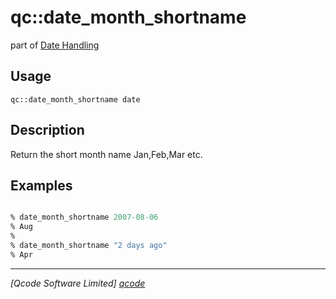 qc::date_month_shortname
========================

part of [Date Handling](../qc/wiki/DateHandling)

Usage
-----
`qc::date_month_shortname date`

Description
-----------
Return the short month name Jan,Feb,Mar etc.

Examples
--------
```tcl

% date_month_shortname 2007-08-06
% Aug
%
% date_month_shortname "2 days ago"
% Apr

```

----------------------------------
*[Qcode Software Limited] [qcode]*

[qcode]: http://www.qcode.co.uk "Qcode Software"